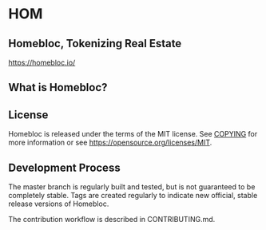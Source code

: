 # HOM
## Homebloc, Tokenizing Real Estate

https://homebloc.io/

## What is Homebloc? 


## License
Homebloc is released under the terms of the MIT license. See [COPYING](docs/https://github.com/homebloc/HOM/blob/master/COPYING) for more information or see https://opensource.org/licenses/MIT.

## Development Process
The master branch is regularly built and tested, but is not guaranteed to be completely stable. Tags are created regularly to indicate new official, stable release versions of Homebloc.

The contribution workflow is described in CONTRIBUTING.md.
